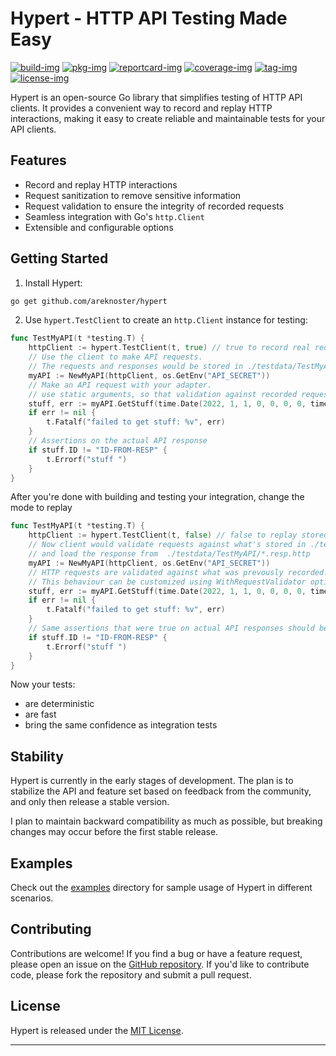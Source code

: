 # Hypert - HTTP API Testing Made Easy
[![build-img]][build-url]
[![pkg-img]][pkg-url]
[![reportcard-img]][reportcard-url]
[![coverage-img]][coverage-url]
[![tag-img]][tag-url]
[![license-img]][license-url]

Hypert is an open-source Go library that simplifies testing of HTTP API clients. It provides a convenient way to record and replay HTTP interactions, making it easy to create reliable and maintainable tests for your API clients.

## Features

- Record and replay HTTP interactions
- Request sanitization to remove sensitive information
- Request validation to ensure the integrity of recorded requests
- Seamless integration with Go's `http.Client`
- Extensible and configurable options

## Getting Started

1. Install Hypert:

```bash
go get github.com/areknoster/hypert
```

2. Use `hypert.TestClient` to create an `http.Client` instance for testing:
```go
func TestMyAPI(t *testing.T) {
	httpClient := hypert.TestClient(t, true) // true to record real requests
	// Use the client to make API requests. 
	// The requests and responses would be stored in ./testdata/TestMyAPI
	myAPI := NewMyAPI(httpClient, os.GetEnv("API_SECRET")) 
	// Make an API request with your adapter.
	// use static arguments, so that validation against recorded requests can happen
	stuff, err := myAPI.GetStuff(time.Date(2022, 1, 1, 0, 0, 0, 0, time.UTC)) 
	if err != nil {
		t.Fatalf("failed to get stuff: %v", err)
	}
    // Assertions on the actual API response
	if stuff.ID != "ID-FROM-RESP" {
		t.Errorf("stuff ")
	}
}
```
After you're done with building and testing your integration, change the mode to replay
```go
func TestMyAPI(t *testing.T) {
    httpClient := hypert.TestClient(t, false) // false to replay stored requests
    // Now client would validate requests against what's stored in ./testdata/TestMyAPI/*.req.http 
    // and load the response from  ./testdata/TestMyAPI/*.resp.http
    myAPI := NewMyAPI(httpClient, os.GetEnv("API_SECRET"))
    // HTTP requests are validated against what was prevously recorded. 
    // This behaviour can be customized using WithRequestValidator option
    stuff, err := myAPI.GetStuff(time.Date(2022, 1, 1, 0, 0, 0, 0, time.UTC)) 
    if err != nil {
        t.Fatalf("failed to get stuff: %v", err)
    }
    // Same assertions that were true on actual API responses should be true for replayed API responses.
	if stuff.ID != "ID-FROM-RESP" {
        t.Errorf("stuff ")
    }
}
```
Now your tests:
- are deterministic
- are fast
- bring the same confidence as integration tests

## Stability

Hypert is currently in the early stages of development. 
The plan is to stabilize the API and feature set based on feedback from the community, and only then release a stable version.

I plan to maintain backward compatibility as much as possible, but breaking changes may occur before the first stable release.


## Examples

Check out the [examples](examples/) directory for sample usage of Hypert in different scenarios.

## Contributing

Contributions are welcome! If you find a bug or have a feature request, please open an issue on the [GitHub repository](https://github.com/areknoster/hypert). If you'd like to contribute code, please fork the repository and submit a pull request.

## License

Hypert is released under the [MIT License](LICENSE).

---

[build-img]: https://github.com/areknoster/hypert/workflows/build/badge.svg
[build-url]: https://github.com/areknoster/hypert/actions
[pkg-img]: https://pkg.go.dev/badge/areknoster/hypert/
[pkg-url]: https://pkg.go.dev/github.com/areknoster/hypert/
[reportcard-img]: https://goreportcard.com/badge/github.com/areknoster/hypert
[reportcard-url]: https://goreportcard.com/report/github.com/areknoster/hypert
[coverage-img]: https://codecov.io/gh/areknoster/hypert//branch/main/graph/badge.svg
[coverage-url]: https://codecov.io/gh/areknoster/hypert/
[license-img]: https://img.shields.io/badge/License-MIT-yellow.svg
[license-url]: https://github.com/areknoster/hypert/blob/main/LICENSE
[tag-img]: https://img.shields.io/github/v/tag/areknoster/hypert
[tag-url]: https://github.com/areknoster/hypert/tags
